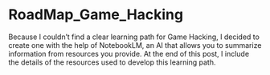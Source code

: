 # RoadMap_Game_Hacking
Because I couldn’t find a clear learning path for Game Hacking, I decided to create one with the help of NotebookLM, an AI that allows you to summarize information from resources you provide. At the end of this post, I include the details of the resources used to develop this learning path.
